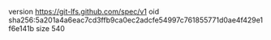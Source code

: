 version https://git-lfs.github.com/spec/v1
oid sha256:5a201a4a6eac7cd3ffb9ca0ec2adcfe54997c761855771d0ae4f429e1f6e141b
size 540
